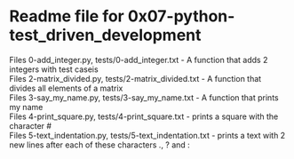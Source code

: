 # Readme file for 0x07-python-test_driven_development

Files 0-add_integer.py, tests/0-add_integer.txt - A function that adds 2 integers with test caseis  
Files 2-matrix_divided.py, tests/2-matrix_divided.txt - A function that divides all elements of a matrix  
Files 3-say_my_name.py, tests/3-say_my_name.txt - A function that prints my name  
Files 4-print_square.py, tests/4-print_square.txt - prints a square with the character #  
Files 5-text_indentation.py, tests/5-text_indentation.txt - prints a text with 2 new lines after each of these characters ., ? and :
